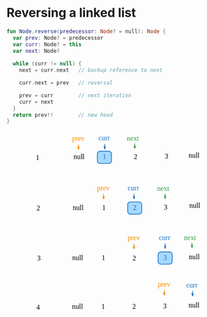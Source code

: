 # Reversing a linked list

```kotlin
fun Node.reverse(predecessor: Node? = null): Node {
  var prev: Node? = predecessor
  var curr: Node? = this
  var next: Node?
  
  while (curr != null) {
    next = curr.next   // backup reference to next

    curr.next = prev   // reversal

    prev = curr        // next iteration
    curr = next
  }
  return prev!!        // new head
}
```

<p style="text-align: center;">
<svg version="1.1" xmlns="http://www.w3.org/2000/svg" viewBox="0 0 497.1932770365999 531.1785575903964" width="400px">
  <g stroke-linecap="round" transform="translate(194.2315991210698 58.620619610499546) rotate(0 20.150390625 17.5)"><path d="M8.75 0 C14.07 0, 19.4 0, 31.55 0 C37.38 0, 40.3 2.92, 40.3 8.75 C40.3 14.53, 40.3 20.31, 40.3 26.25 C40.3 32.08, 37.38 35, 31.55 35 C25.61 35, 19.67 35, 8.75 35 C2.92 35, 0 32.08, 0 26.25 C0 22.47, 0 18.7, 0 8.75 C0 2.92, 2.92 0, 8.75 0" stroke="none" stroke-width="0" fill="#a5d8ff"></path><path d="M8.75 0 C17.13 0, 25.52 0, 31.55 0 M8.75 0 C14.88 0, 21.01 0, 31.55 0 M31.55 0 C37.38 0, 40.3 2.92, 40.3 8.75 M31.55 0 C37.38 0, 40.3 2.92, 40.3 8.75 M40.3 8.75 C40.3 15.63, 40.3 22.51, 40.3 26.25 M40.3 8.75 C40.3 13.47, 40.3 18.2, 40.3 26.25 M40.3 26.25 C40.3 32.08, 37.38 35, 31.55 35 M40.3 26.25 C40.3 32.08, 37.38 35, 31.55 35 M31.55 35 C24.49 35, 17.42 35, 8.75 35 M31.55 35 C25.52 35, 19.5 35, 8.75 35 M8.75 35 C2.92 35, 0 32.08, 0 26.25 M8.75 35 C2.92 35, 0 32.08, 0 26.25 M0 26.25 C0 21.36, 0 16.47, 0 8.75 M0 26.25 C0 20.59, 0 14.92, 0 8.75 M0 8.75 C0 2.92, 2.92 0, 8.75 0 M0 8.75 C0 2.92, 2.92 0, 8.75 0" stroke="#1971c2" stroke-width="2" fill="none"></path></g><g transform="translate(210.11199310300339 63.620619610499546) rotate(0 4.269996643066406 12.5)"><text x="4.269996643066406" y="17.619999999999997" font-family="Virgil, Segoe UI Emoji" font-size="20px" fill="#1971c2" text-anchor="middle" style="white-space: pre;" direction="ltr" dominant-baseline="alphabetic">1</text></g><g stroke-linecap="round" transform="translate(283.2999584960698 58.526869610499546) rotate(0 20.150390625 17.5)"><path d="M8.75 0 C16.34 0, 23.93 0, 31.55 0 M8.75 0 C13.34 0, 17.92 0, 31.55 0 M31.55 0 C37.38 0, 40.3 2.92, 40.3 8.75 M31.55 0 C37.38 0, 40.3 2.92, 40.3 8.75 M40.3 8.75 C40.3 15.21, 40.3 21.68, 40.3 26.25 M40.3 8.75 C40.3 12.26, 40.3 15.76, 40.3 26.25 M40.3 26.25 C40.3 32.08, 37.38 35, 31.55 35 M40.3 26.25 C40.3 32.08, 37.38 35, 31.55 35 M31.55 35 C26.58 35, 21.61 35, 8.75 35 M31.55 35 C26.44 35, 21.32 35, 8.75 35 M8.75 35 C2.92 35, 0 32.08, 0 26.25 M8.75 35 C2.92 35, 0 32.08, 0 26.25 M0 26.25 C0 20.7, 0 15.15, 0 8.75 M0 26.25 C0 22, 0 17.75, 0 8.75 M0 8.75 C0 2.92, 2.92 0, 8.75 0 M0 8.75 C0 2.92, 2.92 0, 8.75 0" stroke="var(--md-code-fg-color)" stroke-width="2" fill="none"></path></g><g transform="translate(296.4503491210698 63.526869610499546) rotate(0 7 12.5)"><text x="7" y="17.619999999999997" font-family="Virgil, Segoe UI Emoji" font-size="20px" fill="var(--md-code-fg-color)" text-anchor="middle" style="white-space: pre;" direction="ltr" dominant-baseline="alphabetic">2</text></g><g stroke-linecap="round" transform="translate(371.47476451418885 57.08723566837966) rotate(0 20.150390625 17.5)"><path d="M8.75 0 C17.33 0, 25.91 0, 31.55 0 M8.75 0 C13.39 0, 18.03 0, 31.55 0 M31.55 0 C37.38 0, 40.3 2.92, 40.3 8.75 M31.55 0 C37.38 0, 40.3 2.92, 40.3 8.75 M40.3 8.75 C40.3 15.73, 40.3 22.71, 40.3 26.25 M40.3 8.75 C40.3 12.41, 40.3 16.06, 40.3 26.25 M40.3 26.25 C40.3 32.08, 37.38 35, 31.55 35 M40.3 26.25 C40.3 32.08, 37.38 35, 31.55 35 M31.55 35 C24.7 35, 17.85 35, 8.75 35 M31.55 35 C23.71 35, 15.88 35, 8.75 35 M8.75 35 C2.92 35, 0 32.08, 0 26.25 M8.75 35 C2.92 35, 0 32.08, 0 26.25 M0 26.25 C0 22.1, 0 17.95, 0 8.75 M0 26.25 C0 21.16, 0 16.08, 0 8.75 M0 8.75 C0 2.92, 2.92 0, 8.75 0 M0 8.75 C0 2.92, 2.92 0, 8.75 0" stroke="var(--md-code-fg-color)" stroke-width="2" fill="none"></path></g><g transform="translate(385.5451609375287 62.08723566837966) rotate(0 6.079994201660156 12.5)"><text x="6.079994201660156" y="17.619999999999997" font-family="Virgil, Segoe UI Emoji" font-size="20px" fill="var(--md-code-fg-color)" text-anchor="middle" style="white-space: pre;" direction="ltr" dominant-baseline="alphabetic">3</text></g><g transform="translate(197.44672387504073 10) rotate(0 18.979984611272812 12.5)"><text x="0" y="17.619999999999997" font-family="Virgil, Segoe UI Emoji" font-size="20px" fill="#1971c2" text-anchor="start" style="white-space: pre;" direction="ltr" dominant-baseline="alphabetic">curr</text></g><g stroke-linecap="round"><g transform="translate(215.16240148887317 38.90350014605582) rotate(0 0.14091229714085785 6.458984375)"><path d="M0 0 C0.05 2.15, 0.23 10.76, 0.28 12.92 M0 0 C0.05 2.15, 0.23 10.76, 0.28 12.92" stroke="#1971c2" stroke-width="2" fill="none"></path></g><g transform="translate(215.16240148887317 38.90350014605582) rotate(0 0.14091229714085785 6.458984375)"><path d="M-2.06 6.9 C-1.2 9.1, -0.34 11.31, 0.28 12.92 M-2.06 6.9 C-1.19 9.13, -0.32 11.37, 0.28 12.92" stroke="#1971c2" stroke-width="2" fill="none"></path></g><g transform="translate(215.16240148887317 38.90350014605582) rotate(0 0.14091229714085785 6.458984375)"><path d="M2.36 6.8 C1.6 9.04, 0.84 11.29, 0.28 12.92 M2.36 6.8 C1.59 9.07, 0.82 11.35, 0.28 12.92" stroke="#1971c2" stroke-width="2" fill="none"></path></g></g><mask></mask><g transform="translate(122.01692413053166 11.330907010188895) rotate(0 20.43998795747757 12.5)"><text x="0" y="17.619999999999997" font-family="Virgil, Segoe UI Emoji" font-size="20px" fill="#f08c00" text-anchor="start" style="white-space: pre;" direction="ltr" dominant-baseline="alphabetic">prev</text></g><g stroke-linecap="round"><g transform="translate(140.34220763808452 40.111120891006465) rotate(0 0.14091229714085785 6.458984375)"><path d="M0 0 C0.05 2.15, 0.23 10.76, 0.28 12.92 M0 0 C0.05 2.15, 0.23 10.76, 0.28 12.92" stroke="#f08c00" stroke-width="2" fill="none"></path></g><g transform="translate(140.34220763808452 40.111120891006465) rotate(0 0.14091229714085785 6.458984375)"><path d="M-2.06 6.9 C-1.14 9.25, -0.23 11.6, 0.28 12.92 M-2.06 6.9 C-1.26 8.96, -0.46 11.02, 0.28 12.92" stroke="#f08c00" stroke-width="2" fill="none"></path></g><g transform="translate(140.34220763808452 40.111120891006465) rotate(0 0.14091229714085785 6.458984375)"><path d="M2.36 6.8 C1.55 9.19, 0.74 11.58, 0.28 12.92 M2.36 6.8 C1.65 8.9, 0.94 10.99, 0.28 12.92" stroke="#f08c00" stroke-width="2" fill="none"></path></g></g><mask></mask><g transform="translate(278.1214902001265 11.035091077398704) rotate(0 22.129986107349396 12.5)"><text x="0" y="17.619999999999997" font-family="Virgil, Segoe UI Emoji" font-size="20px" fill="#2f9e44" text-anchor="start" style="white-space: pre;" direction="ltr" dominant-baseline="alphabetic">next</text></g><g stroke-linecap="round"><g transform="translate(300.82962834446124 37.26694038643299) rotate(0 0.14091229714085785 6.458984374999986)"><path d="M0 0 C0.05 2.15, 0.23 10.76, 0.28 12.92 M0 0 C0.05 2.15, 0.23 10.76, 0.28 12.92" stroke="#2f9e44" stroke-width="2" fill="none"></path></g><g transform="translate(300.82962834446124 37.26694038643299) rotate(0 0.14091229714085785 6.458984374999986)"><path d="M-2.06 6.9 C-1.21 9.08, -0.37 11.25, 0.28 12.92 M-2.06 6.9 C-1.42 8.53, -0.79 10.17, 0.28 12.92" stroke="#2f9e44" stroke-width="2" fill="none"></path></g><g transform="translate(300.82962834446124 37.26694038643299) rotate(0 0.14091229714085785 6.458984374999986)"><path d="M2.36 6.8 C1.61 9.01, 0.86 11.23, 0.28 12.92 M2.36 6.8 C1.79 8.46, 1.23 10.12, 0.28 12.92" stroke="#2f9e44" stroke-width="2" fill="none"></path></g></g><mask></mask><g stroke-linecap="round"><g transform="translate(333.03320282268515 74.29873987902033) rotate(0 15.86961655772052 -0.13548912460819906)"><path d="M0 0 C9.23 -0.08, 18.47 -0.16, 31.74 -0.27 M0 0 C10.99 -0.09, 21.98 -0.19, 31.74 -0.27" stroke="var(--md-code-fg-color)" stroke-width="2" fill="none"></path></g><g transform="translate(333.03320282268515 74.29873987902033) rotate(0 15.86961655772052 -0.13548912460819906)"><path d="M16.87 5.28 C21.2 3.67, 25.52 2.05, 31.74 -0.27 M16.87 5.28 C22.02 3.36, 27.17 1.44, 31.74 -0.27" stroke="var(--md-code-fg-color)" stroke-width="2" fill="none"></path></g><g transform="translate(333.03320282268515 74.29873987902033) rotate(0 15.86961655772052 -0.13548912460819906)"><path d="M16.78 -5.57 C21.13 -4.03, 25.48 -2.49, 31.74 -0.27 M16.78 -5.57 C21.96 -3.74, 27.14 -1.9, 31.74 -0.27" stroke="var(--md-code-fg-color)" stroke-width="2" fill="none"></path></g></g><mask></mask><g stroke-linecap="round"><g transform="translate(242.385182133603 75.21673303879919) rotate(0 15.86961655772052 -0.13548912460819906)"><path d="M0 0 C6.5 -0.06, 13 -0.11, 31.74 -0.27 M0 0 C7.55 -0.06, 15.1 -0.13, 31.74 -0.27" stroke="var(--md-code-fg-color)" stroke-width="2" fill="none"></path></g><g transform="translate(242.385182133603 75.21673303879919) rotate(0 15.86961655772052 -0.13548912460819906)"><path d="M16.87 5.28 C19.92 4.15, 22.96 3.01, 31.74 -0.27 M16.87 5.28 C20.41 3.96, 23.94 2.64, 31.74 -0.27" stroke="var(--md-code-fg-color)" stroke-width="2" fill="none"></path></g><g transform="translate(242.385182133603 75.21673303879919) rotate(0 15.86961655772052 -0.13548912460819906)"><path d="M16.78 -5.57 C19.84 -4.49, 22.91 -3.4, 31.74 -0.27 M16.78 -5.57 C20.34 -4.31, 23.89 -3.05, 31.74 -0.27" stroke="var(--md-code-fg-color)" stroke-width="2" fill="none"></path></g></g><mask></mask><g transform="translate(126.54802151287407 63.34903916923497) rotate(0 15.269991219043732 12.5)"><text x="0" y="17.619999999999997" font-family="Virgil, Segoe UI Emoji" font-size="20px" fill="var(--md-code-fg-color)" text-anchor="start" style="white-space: pre;" direction="ltr" dominant-baseline="alphabetic">null</text></g><g stroke-linecap="round" transform="translate(192.8778482386245 202.99283675658148) rotate(0 20.150390625 17.5)"><path d="M8.75 0 C13.63 0, 18.52 0, 31.55 0 M8.75 0 C16.05 0, 23.35 0, 31.55 0 M31.55 0 C37.38 0, 40.3 2.92, 40.3 8.75 M31.55 0 C37.38 0, 40.3 2.92, 40.3 8.75 M40.3 8.75 C40.3 12.83, 40.3 16.91, 40.3 26.25 M40.3 8.75 C40.3 13.59, 40.3 18.43, 40.3 26.25 M40.3 26.25 C40.3 32.08, 37.38 35, 31.55 35 M40.3 26.25 C40.3 32.08, 37.38 35, 31.55 35 M31.55 35 C23.92 35, 16.28 35, 8.75 35 M31.55 35 C26.48 35, 21.42 35, 8.75 35 M8.75 35 C2.92 35, 0 32.08, 0 26.25 M8.75 35 C2.92 35, 0 32.08, 0 26.25 M0 26.25 C0 22.14, 0 18.03, 0 8.75 M0 26.25 C0 20.45, 0 14.66, 0 8.75 M0 8.75 C0 2.92, 2.92 0, 8.75 0 M0 8.75 C0 2.92, 2.92 0, 8.75 0" stroke="var(--md-code-fg-color)" stroke-width="2" fill="none"></path></g><g transform="translate(208.7582422205581 207.99283675658148) rotate(0 4.269996643066406 12.5)"><text x="4.269996643066406" y="17.619999999999997" font-family="Virgil, Segoe UI Emoji" font-size="20px" fill="var(--md-code-fg-color)" text-anchor="middle" style="white-space: pre;" direction="ltr" dominant-baseline="alphabetic">1</text></g><g stroke-linecap="round" transform="translate(280.7785102508878 203.21100591512072) rotate(0 20.150390625 17.5)"><path d="M8.75 0 C17.18 0, 25.61 0, 31.55 0 C37.38 0, 40.3 2.92, 40.3 8.75 C40.3 12.86, 40.3 16.96, 40.3 26.25 C40.3 32.08, 37.38 35, 31.55 35 C24.12 35, 16.69 35, 8.75 35 C2.92 35, 0 32.08, 0 26.25 C0 22.27, 0 18.3, 0 8.75 C0 2.92, 2.92 0, 8.75 0" stroke="none" stroke-width="0" fill="#a5d8ff"></path><path d="M8.75 0 C13.76 0, 18.78 0, 31.55 0 M8.75 0 C14.74 0, 20.74 0, 31.55 0 M31.55 0 C37.38 0, 40.3 2.92, 40.3 8.75 M31.55 0 C37.38 0, 40.3 2.92, 40.3 8.75 M40.3 8.75 C40.3 15.71, 40.3 22.68, 40.3 26.25 M40.3 8.75 C40.3 13.06, 40.3 17.38, 40.3 26.25 M40.3 26.25 C40.3 32.08, 37.38 35, 31.55 35 M40.3 26.25 C40.3 32.08, 37.38 35, 31.55 35 M31.55 35 C23.86 35, 16.17 35, 8.75 35 M31.55 35 C22.59 35, 13.62 35, 8.75 35 M8.75 35 C2.92 35, 0 32.08, 0 26.25 M8.75 35 C2.92 35, 0 32.08, 0 26.25 M0 26.25 C0 22.16, 0 18.07, 0 8.75 M0 26.25 C0 20.85, 0 15.45, 0 8.75 M0 8.75 C0 2.92, 2.92 0, 8.75 0 M0 8.75 C0 2.92, 2.92 0, 8.75 0" stroke="#1971c2" stroke-width="2" fill="none"></path></g><g transform="translate(293.9289008758878 208.21100591512072) rotate(0 7 12.5)"><text x="7" y="17.619999999999997" font-family="Virgil, Segoe UI Emoji" font-size="20px" fill="#1971c2" text-anchor="middle" style="white-space: pre;" direction="ltr" dominant-baseline="alphabetic">2</text></g><g stroke-linecap="round" transform="translate(368.95331626900673 201.7713719730009) rotate(0 20.150390625 17.5)"><path d="M8.75 0 C15.84 0, 22.92 0, 31.55 0 M8.75 0 C14.83 0, 20.9 0, 31.55 0 M31.55 0 C37.38 0, 40.3 2.92, 40.3 8.75 M31.55 0 C37.38 0, 40.3 2.92, 40.3 8.75 M40.3 8.75 C40.3 13.1, 40.3 17.46, 40.3 26.25 M40.3 8.75 C40.3 14.01, 40.3 19.28, 40.3 26.25 M40.3 26.25 C40.3 32.08, 37.38 35, 31.55 35 M40.3 26.25 C40.3 32.08, 37.38 35, 31.55 35 M31.55 35 C22.79 35, 14.02 35, 8.75 35 M31.55 35 C22.68 35, 13.81 35, 8.75 35 M8.75 35 C2.92 35, 0 32.08, 0 26.25 M8.75 35 C2.92 35, 0 32.08, 0 26.25 M0 26.25 C0 21.98, 0 17.71, 0 8.75 M0 26.25 C0 20.67, 0 15.1, 0 8.75 M0 8.75 C0 2.92, 2.92 0, 8.75 0 M0 8.75 C0 2.92, 2.92 0, 8.75 0" stroke="var(--md-code-fg-color)" stroke-width="2" fill="none"></path></g><g transform="translate(383.0237126923466 206.7713719730009) rotate(0 6.079994201660156 12.5)"><text x="6.079994201660156" y="17.619999999999997" font-family="Virgil, Segoe UI Emoji" font-size="20px" fill="var(--md-code-fg-color)" text-anchor="middle" style="white-space: pre;" direction="ltr" dominant-baseline="alphabetic">3</text></g><g transform="translate(281.0517538515416 152.31692018325384) rotate(0 18.979984611272812 12.5)"><text x="0" y="17.619999999999997" font-family="Virgil, Segoe UI Emoji" font-size="20px" fill="#1971c2" text-anchor="start" style="white-space: pre;" direction="ltr" dominant-baseline="alphabetic">curr</text></g><g stroke-linecap="round"><g transform="translate(298.76743146537405 181.22042032930972) rotate(0 0.14091229714085785 6.458984375)"><path d="M0 0 C0.05 2.15, 0.23 10.76, 0.28 12.92 M0 0 C0.05 2.15, 0.23 10.76, 0.28 12.92" stroke="#1971c2" stroke-width="2" fill="none"></path></g><g transform="translate(298.76743146537405 181.22042032930972) rotate(0 0.14091229714085785 6.458984375)"><path d="M-2.06 6.9 C-1.29 8.88, -0.52 10.86, 0.28 12.92 M-2.06 6.9 C-1.5 8.35, -0.93 9.8, 0.28 12.92" stroke="#1971c2" stroke-width="2" fill="none"></path></g><g transform="translate(298.76743146537405 181.22042032930972) rotate(0 0.14091229714085785 6.458984375)"><path d="M2.36 6.8 C1.68 8.81, 0.99 10.82, 0.28 12.92 M2.36 6.8 C1.86 8.27, 1.36 9.75, 0.28 12.92" stroke="#1971c2" stroke-width="2" fill="none"></path></g></g><mask></mask><g transform="translate(193.60884561139068 152.72629567400668) rotate(0 20.43998795747757 12.5)"><text x="0" y="17.619999999999997" font-family="Virgil, Segoe UI Emoji" font-size="20px" fill="#f08c00" text-anchor="start" style="white-space: pre;" direction="ltr" dominant-baseline="alphabetic">prev</text></g><g stroke-linecap="round"><g transform="translate(211.93412911894364 181.50650955482422) rotate(0 0.14091229714085785 6.458984375)"><path d="M0 0 C0.05 2.15, 0.23 10.76, 0.28 12.92 M0 0 C0.05 2.15, 0.23 10.76, 0.28 12.92" stroke="#f08c00" stroke-width="2" fill="none"></path></g><g transform="translate(211.93412911894364 181.50650955482422) rotate(0 0.14091229714085785 6.458984375)"><path d="M-2.06 6.9 C-1.18 9.16, -0.3 11.42, 0.28 12.92 M-2.06 6.9 C-1.13 9.3, -0.19 11.7, 0.28 12.92" stroke="#f08c00" stroke-width="2" fill="none"></path></g><g transform="translate(211.93412911894364 181.50650955482422) rotate(0 0.14091229714085785 6.458984375)"><path d="M2.36 6.8 C1.58 9.1, 0.8 11.4, 0.28 12.92 M2.36 6.8 C1.53 9.24, 0.7 11.68, 0.28 12.92" stroke="#f08c00" stroke-width="2" fill="none"></path></g></g><mask></mask><g transform="translate(364.8841018123015 154.23161293360198) rotate(0 22.129986107349396 12.5)"><text x="0" y="17.619999999999997" font-family="Virgil, Segoe UI Emoji" font-size="20px" fill="#2f9e44" text-anchor="start" style="white-space: pre;" direction="ltr" dominant-baseline="alphabetic">next</text></g><g stroke-linecap="round"><g transform="translate(387.5922399566362 180.46346224263624) rotate(0 0.14091229714085785 6.458984375)"><path d="M0 0 C0.05 2.15, 0.23 10.76, 0.28 12.92 M0 0 C0.05 2.15, 0.23 10.76, 0.28 12.92" stroke="#2f9e44" stroke-width="2" fill="none"></path></g><g transform="translate(387.5922399566362 180.46346224263624) rotate(0 0.14091229714085785 6.458984375)"><path d="M-2.06 6.9 C-1.51 8.3, -0.97 9.7, 0.28 12.92 M-2.06 6.9 C-1.41 8.56, -0.77 10.23, 0.28 12.92" stroke="#2f9e44" stroke-width="2" fill="none"></path></g><g transform="translate(387.5922399566362 180.46346224263624) rotate(0 0.14091229714085785 6.458984375)"><path d="M2.36 6.8 C1.87 8.23, 1.39 9.65, 0.28 12.92 M2.36 6.8 C1.78 8.49, 1.21 10.18, 0.28 12.92" stroke="#2f9e44" stroke-width="2" fill="none"></path></g></g><mask></mask><g stroke-linecap="round"><g transform="translate(330.51175457750327 218.98287618364157) rotate(0 15.86961655772052 -0.13548912460819906)"><path d="M0 0 C6.37 -0.05, 12.73 -0.11, 31.74 -0.27 M0 0 C10.24 -0.09, 20.48 -0.17, 31.74 -0.27" stroke="var(--md-code-fg-color)" stroke-width="2" fill="none"></path></g><g transform="translate(330.51175457750327 218.98287618364157) rotate(0 15.86961655772052 -0.13548912460819906)"><path d="M16.87 5.28 C19.85 4.17, 22.84 3.06, 31.74 -0.27 M16.87 5.28 C21.67 3.49, 26.47 1.7, 31.74 -0.27" stroke="var(--md-code-fg-color)" stroke-width="2" fill="none"></path></g><g transform="translate(330.51175457750327 218.98287618364157) rotate(0 15.86961655772052 -0.13548912460819906)"><path d="M16.78 -5.57 C19.78 -4.51, 22.78 -3.45, 31.74 -0.27 M16.78 -5.57 C21.61 -3.86, 26.43 -2.15, 31.74 -0.27" stroke="var(--md-code-fg-color)" stroke-width="2" fill="none"></path></g></g><mask></mask><g stroke-linecap="round"><g transform="translate(156.8948373024122 219.76650416743422) rotate(0 15.86961655772052 -0.13548912460819906)"><path d="M0 0 C12.63 -0.11, 25.26 -0.22, 31.74 -0.27 M0 0 C7.82 -0.07, 15.64 -0.13, 31.74 -0.27" stroke="var(--md-code-fg-color)" stroke-width="2" fill="none"></path></g><g transform="translate(156.8948373024122 219.76650416743422) rotate(0 15.86961655772052 -0.13548912460819906)"><path d="M14.87 -5.56 C8.95 -3.34, 3.04 -1.13, 0 0 M14.87 -5.56 C11.2 -4.19, 7.54 -2.82, 0 0" stroke="var(--md-code-fg-color)" stroke-width="2" fill="none"></path></g><g transform="translate(156.8948373024122 219.76650416743422) rotate(0 15.86961655772052 -0.13548912460819906)"><path d="M14.96 5.3 C9.01 3.19, 3.05 1.08, 0 0 M14.96 5.3 C11.27 3.99, 7.59 2.69, 0 0" stroke="var(--md-code-fg-color)" stroke-width="2" fill="none"></path></g></g><mask></mask><g transform="translate(124.02657326769207 208.0331754738561) rotate(0 15.269991219043732 12.5)"><text x="0" y="17.619999999999997" font-family="Virgil, Segoe UI Emoji" font-size="20px" fill="var(--md-code-fg-color)" text-anchor="start" style="white-space: pre;" direction="ltr" dominant-baseline="alphabetic">null</text></g><g stroke-linecap="round" transform="translate(191.52942424154827 347.0167476701634) rotate(0 20.150390625 17.5)"><path d="M8.75 0 C15.96 0, 23.18 0, 31.55 0 M8.75 0 C15.7 0, 22.65 0, 31.55 0 M31.55 0 C37.38 0, 40.3 2.92, 40.3 8.75 M31.55 0 C37.38 0, 40.3 2.92, 40.3 8.75 M40.3 8.75 C40.3 12.35, 40.3 15.94, 40.3 26.25 M40.3 8.75 C40.3 13.54, 40.3 18.32, 40.3 26.25 M40.3 26.25 C40.3 32.08, 37.38 35, 31.55 35 M40.3 26.25 C40.3 32.08, 37.38 35, 31.55 35 M31.55 35 C23.79 35, 16.03 35, 8.75 35 M31.55 35 C25.89 35, 20.22 35, 8.75 35 M8.75 35 C2.92 35, 0 32.08, 0 26.25 M8.75 35 C2.92 35, 0 32.08, 0 26.25 M0 26.25 C0 20.27, 0 14.3, 0 8.75 M0 26.25 C0 20.7, 0 15.16, 0 8.75 M0 8.75 C0 2.92, 2.92 0, 8.75 0 M0 8.75 C0 2.92, 2.92 0, 8.75 0" stroke="var(--md-code-fg-color)" stroke-width="2" fill="none"></path></g><g transform="translate(207.40981822348186 352.0167476701634) rotate(0 4.269996643066406 12.5)"><text x="4.269996643066406" y="17.619999999999997" font-family="Virgil, Segoe UI Emoji" font-size="20px" fill="var(--md-code-fg-color)" text-anchor="middle" style="white-space: pre;" direction="ltr" dominant-baseline="alphabetic">1</text></g><g stroke-linecap="round" transform="translate(279.43008625381145 347.23491682870264) rotate(0 20.150390625 17.5)"><path d="M8.75 0 C17.08 0, 25.41 0, 31.55 0 M8.75 0 C16.57 0, 24.39 0, 31.55 0 M31.55 0 C37.38 0, 40.3 2.92, 40.3 8.75 M31.55 0 C37.38 0, 40.3 2.92, 40.3 8.75 M40.3 8.75 C40.3 13.49, 40.3 18.22, 40.3 26.25 M40.3 8.75 C40.3 15.36, 40.3 21.97, 40.3 26.25 M40.3 26.25 C40.3 32.08, 37.38 35, 31.55 35 M40.3 26.25 C40.3 32.08, 37.38 35, 31.55 35 M31.55 35 C23.73 35, 15.91 35, 8.75 35 M31.55 35 C25.58 35, 19.61 35, 8.75 35 M8.75 35 C2.92 35, 0 32.08, 0 26.25 M8.75 35 C2.92 35, 0 32.08, 0 26.25 M0 26.25 C0 19.98, 0 13.71, 0 8.75 M0 26.25 C0 22.06, 0 17.86, 0 8.75 M0 8.75 C0 2.92, 2.92 0, 8.75 0 M0 8.75 C0 2.92, 2.92 0, 8.75 0" stroke="var(--md-code-fg-color)" stroke-width="2" fill="none"></path></g><g transform="translate(292.58047687881145 352.23491682870264) rotate(0 7 12.5)"><text x="7" y="17.619999999999997" font-family="Virgil, Segoe UI Emoji" font-size="20px" fill="var(--md-code-fg-color)" text-anchor="middle" style="white-space: pre;" direction="ltr" dominant-baseline="alphabetic">2</text></g><g stroke-linecap="round" transform="translate(367.6048922719304 345.99521764885316) rotate(0 20.150390625 17.5)"><path d="M8.75 0 C14.02 0, 19.28 0, 31.55 0 C37.38 0, 40.3 2.92, 40.3 8.75 C40.3 14.23, 40.3 19.7, 40.3 26.25 C40.3 32.08, 37.38 35, 31.55 35 C25.46 35, 19.37 35, 8.75 35 C2.92 35, 0 32.08, 0 26.25 C0 19.33, 0 12.42, 0 8.75 C0 2.92, 2.92 0, 8.75 0" stroke="none" stroke-width="0" fill="#a5d8ff"></path><path d="M8.75 0 C16.36 0, 23.98 0, 31.55 0 M8.75 0 C15.46 0, 22.17 0, 31.55 0 M31.55 0 C37.38 0, 40.3 2.92, 40.3 8.75 M31.55 0 C37.38 0, 40.3 2.92, 40.3 8.75 M40.3 8.75 C40.3 15.56, 40.3 22.36, 40.3 26.25 M40.3 8.75 C40.3 15.06, 40.3 21.38, 40.3 26.25 M40.3 26.25 C40.3 32.08, 37.38 35, 31.55 35 M40.3 26.25 C40.3 32.08, 37.38 35, 31.55 35 M31.55 35 C23.79 35, 16.04 35, 8.75 35 M31.55 35 C22.73 35, 13.9 35, 8.75 35 M8.75 35 C2.92 35, 0 32.08, 0 26.25 M8.75 35 C2.92 35, 0 32.08, 0 26.25 M0 26.25 C0 19.79, 0 13.33, 0 8.75 M0 26.25 C0 20.58, 0 14.91, 0 8.75 M0 8.75 C0 2.92, 2.92 0, 8.75 0 M0 8.75 C0 2.92, 2.92 0, 8.75 0" stroke="#1971c2" stroke-width="2" fill="none"></path></g><g transform="translate(381.67528869527024 350.99521764885316) rotate(0 6.079994201660156 12.5)"><text x="6.079994201660156" y="17.619999999999997" font-family="Virgil, Segoe UI Emoji" font-size="20px" fill="#1971c2" text-anchor="middle" style="white-space: pre;" direction="ltr" dominant-baseline="alphabetic">3</text></g><g transform="translate(369.9247467728682 293.8662724390912) rotate(0 18.979984611272812 12.499999999999972)"><text x="0" y="17.619999999999997" font-family="Virgil, Segoe UI Emoji" font-size="20px" fill="#1971c2" text-anchor="start" style="white-space: pre;" direction="ltr" dominant-baseline="alphabetic">curr</text></g><g stroke-linecap="round"><g transform="translate(387.64042438670066 322.769772585147) rotate(0 0.14091229714085785 6.458984375)"><path d="M0 0 C0.05 2.15, 0.23 10.76, 0.28 12.92 M0 0 C0.05 2.15, 0.23 10.76, 0.28 12.92" stroke="#1971c2" stroke-width="2" fill="none"></path></g><g transform="translate(387.64042438670066 322.769772585147) rotate(0 0.14091229714085785 6.458984375)"><path d="M-2.06 6.9 C-1.56 8.19, -1.05 9.49, 0.28 12.92 M-2.06 6.9 C-1.26 8.95, -0.47 10.99, 0.28 12.92" stroke="#1971c2" stroke-width="2" fill="none"></path></g><g transform="translate(387.64042438670066 322.769772585147) rotate(0 0.14091229714085785 6.458984375)"><path d="M2.36 6.8 C1.91 8.12, 1.46 9.43, 0.28 12.92 M2.36 6.8 C1.65 8.88, 0.95 10.96, 0.28 12.92" stroke="#1971c2" stroke-width="2" fill="none"></path></g></g><mask></mask><g transform="translate(280.464983235807 294.66434718894686) rotate(0 20.43998795747757 12.499999999999972)"><text x="0" y="17.619999999999997" font-family="Virgil, Segoe UI Emoji" font-size="20px" fill="#f08c00" text-anchor="start" style="white-space: pre;" direction="ltr" dominant-baseline="alphabetic">prev</text></g><g stroke-linecap="round"><g transform="translate(298.79026674335995 323.44456106976446) rotate(0 0.14091229714085785 6.458984375)"><path d="M0 0 C0.05 2.15, 0.23 10.76, 0.28 12.92 M0 0 C0.05 2.15, 0.23 10.76, 0.28 12.92" stroke="#f08c00" stroke-width="2" fill="none"></path></g><g transform="translate(298.79026674335995 323.44456106976446) rotate(0 0.14091229714085785 6.458984375)"><path d="M-2.06 6.9 C-1.43 8.51, -0.8 10.13, 0.28 12.92 M-2.06 6.9 C-1.23 9.02, -0.41 11.15, 0.28 12.92" stroke="#f08c00" stroke-width="2" fill="none"></path></g><g transform="translate(298.79026674335995 323.44456106976446) rotate(0 0.14091229714085785 6.458984375)"><path d="M2.36 6.8 C1.8 8.44, 1.24 10.08, 0.28 12.92 M2.36 6.8 C1.63 8.96, 0.89 11.12, 0.28 12.92" stroke="#f08c00" stroke-width="2" fill="none"></path></g></g><mask></mask><g transform="translate(441.3587080780506 293.92704567791645) rotate(0 22.129986107349396 12.499999999999972)"><text x="0" y="17.619999999999997" font-family="Virgil, Segoe UI Emoji" font-size="20px" fill="#2f9e44" text-anchor="start" style="white-space: pre;" direction="ltr" dominant-baseline="alphabetic">next</text></g><g stroke-linecap="round"><g transform="translate(464.0668462223851 320.15889498695066) rotate(0 0.14091229714085785 6.458984375)"><path d="M0 0 C0.05 2.15, 0.23 10.76, 0.28 12.92 M0 0 C0.05 2.15, 0.23 10.76, 0.28 12.92" stroke="#2f9e44" stroke-width="2" fill="none"></path></g><g transform="translate(464.0668462223851 320.15889498695066) rotate(0 0.14091229714085785 6.458984375)"><path d="M-2.06 6.9 C-1.58 8.13, -1.1 9.37, 0.28 12.92 M-2.06 6.9 C-1.42 8.54, -0.78 10.19, 0.28 12.92" stroke="#2f9e44" stroke-width="2" fill="none"></path></g><g transform="translate(464.0668462223851 320.15889498695066) rotate(0 0.14091229714085785 6.458984375)"><path d="M2.36 6.8 C1.93 8.06, 1.5 9.32, 0.28 12.92 M2.36 6.8 C1.79 8.47, 1.22 10.15, 0.28 12.92" stroke="#2f9e44" stroke-width="2" fill="none"></path></g></g><mask></mask><g stroke-linecap="round"><g transform="translate(155.54641330533588 363.7904150810162) rotate(0 15.86961655772052 -0.13548912460817064)"><path d="M0 0 C8.59 -0.07, 17.18 -0.15, 31.74 -0.27 M0 0 C11.99 -0.1, 23.98 -0.2, 31.74 -0.27" stroke="var(--md-code-fg-color)" stroke-width="2" fill="none"></path></g><g transform="translate(155.54641330533588 363.7904150810162) rotate(0 15.86961655772052 -0.13548912460817064)"><path d="M14.87 -5.56 C10.84 -4.05, 6.82 -2.55, 0 0 M14.87 -5.56 C9.25 -3.46, 3.64 -1.36, 0 0" stroke="var(--md-code-fg-color)" stroke-width="2" fill="none"></path></g><g transform="translate(155.54641330533588 363.7904150810162) rotate(0 15.86961655772052 -0.13548912460817064)"><path d="M14.96 5.3 C10.91 3.87, 6.86 2.43, 0 0 M14.96 5.3 C9.31 3.3, 3.66 1.3, 0 0" stroke="var(--md-code-fg-color)" stroke-width="2" fill="none"></path></g></g><mask></mask><g transform="translate(122.67814927061573 352.057086387438) rotate(0 15.269991219043732 12.5)"><text x="0" y="17.619999999999997" font-family="Virgil, Segoe UI Emoji" font-size="20px" fill="var(--md-code-fg-color)" text-anchor="start" style="white-space: pre;" direction="ltr" dominant-baseline="alphabetic">null</text></g><g stroke-linecap="round"><g transform="translate(241.09325351284082 363.42674202604286) rotate(0 15.86961655772052 -0.13548912460817064)"><path d="M0 0 C9.54 -0.08, 19.07 -0.16, 31.74 -0.27 M0 0 C12.31 -0.11, 24.61 -0.21, 31.74 -0.27" stroke="var(--md-code-fg-color)" stroke-width="2" fill="none"></path></g><g transform="translate(241.09325351284082 363.42674202604286) rotate(0 15.86961655772052 -0.13548912460817064)"><path d="M14.87 -5.56 C10.4 -3.89, 5.93 -2.22, 0 0 M14.87 -5.56 C9.1 -3.4, 3.34 -1.25, 0 0" stroke="var(--md-code-fg-color)" stroke-width="2" fill="none"></path></g><g transform="translate(241.09325351284082 363.42674202604286) rotate(0 15.86961655772052 -0.13548912460817064)"><path d="M14.96 5.3 C10.46 3.71, 5.97 2.12, 0 0 M14.96 5.3 C9.16 3.25, 3.36 1.19, 0 0" stroke="var(--md-code-fg-color)" stroke-width="2" fill="none"></path></g></g><mask></mask><g transform="translate(454.5554615715452 60.041856626285664) rotate(0 15.269991219043732 12.5)"><text x="0" y="17.619999999999997" font-family="Virgil, Segoe UI Emoji" font-size="20px" fill="var(--md-code-fg-color)" text-anchor="start" style="white-space: pre;" direction="ltr" dominant-baseline="alphabetic">null</text></g><g stroke-linecap="round"><g transform="translate(416.7142882887122 73.74107006078401) rotate(0 15.86961655772052 -0.13548912460819906)"><path d="M0 0 C6.75 -0.06, 13.5 -0.12, 31.74 -0.27 M0 0 C11.56 -0.1, 23.11 -0.2, 31.74 -0.27" stroke="var(--md-code-fg-color)" stroke-width="2" fill="none"></path></g><g transform="translate(416.7142882887122 73.74107006078401) rotate(0 15.86961655772052 -0.13548912460819906)"><path d="M16.87 5.28 C20.04 4.1, 23.2 2.92, 31.74 -0.27 M16.87 5.28 C22.29 3.26, 27.7 1.24, 31.74 -0.27" stroke="var(--md-code-fg-color)" stroke-width="2" fill="none"></path></g><g transform="translate(416.7142882887122 73.74107006078401) rotate(0 15.86961655772052 -0.13548912460819906)"><path d="M16.78 -5.57 C19.96 -4.44, 23.14 -3.32, 31.74 -0.27 M16.78 -5.57 C22.23 -3.64, 27.67 -1.71, 31.74 -0.27" stroke="var(--md-code-fg-color)" stroke-width="2" fill="none"></path></g></g><mask></mask><g transform="translate(456.65329459851245 202.70728140041905) rotate(0 15.269991219043732 12.5)"><text x="0" y="17.619999999999997" font-family="Virgil, Segoe UI Emoji" font-size="20px" fill="var(--md-code-fg-color)" text-anchor="start" style="white-space: pre;" direction="ltr" dominant-baseline="alphabetic">null</text></g><g stroke-linecap="round"><g transform="translate(418.8121213156796 216.4064948349174) rotate(0 15.86961655772052 -0.13548912460819906)"><path d="M0 0 C8.51 -0.07, 17.01 -0.15, 31.74 -0.27 M0 0 C9.45 -0.08, 18.89 -0.16, 31.74 -0.27" stroke="var(--md-code-fg-color)" stroke-width="2" fill="none"></path></g><g transform="translate(418.8121213156796 216.4064948349174) rotate(0 15.86961655772052 -0.13548912460819906)"><path d="M16.87 5.28 C20.86 3.8, 24.84 2.31, 31.74 -0.27 M16.87 5.28 C21.3 3.63, 25.72 1.98, 31.74 -0.27" stroke="var(--md-code-fg-color)" stroke-width="2" fill="none"></path></g><g transform="translate(418.8121213156796 216.4064948349174) rotate(0 15.86961655772052 -0.13548912460819906)"><path d="M16.78 -5.57 C20.79 -4.15, 24.8 -2.73, 31.74 -0.27 M16.78 -5.57 C21.23 -3.99, 25.69 -2.42, 31.74 -0.27" stroke="var(--md-code-fg-color)" stroke-width="2" fill="none"></path></g></g><mask></mask><g transform="translate(455.3437963762655 348.4606569322463) rotate(0 15.269991219043732 12.5)"><text x="0" y="17.619999999999997" font-family="Virgil, Segoe UI Emoji" font-size="20px" fill="var(--md-code-fg-color)" text-anchor="start" style="white-space: pre;" direction="ltr" dominant-baseline="alphabetic">null</text></g><g stroke-linecap="round"><g transform="translate(417.50262309343265 362.15987036674466) rotate(0 15.86961655772052 -0.13548912460817064)"><path d="M0 0 C9.23 -0.08, 18.47 -0.16, 31.74 -0.27 M0 0 C6.86 -0.06, 13.71 -0.12, 31.74 -0.27" stroke="var(--md-code-fg-color)" stroke-width="2" fill="none"></path></g><g transform="translate(417.50262309343265 362.15987036674466) rotate(0 15.86961655772052 -0.13548912460817064)"><path d="M16.87 5.28 C21.2 3.67, 25.52 2.05, 31.74 -0.27 M16.87 5.28 C20.08 4.08, 23.3 2.88, 31.74 -0.27" stroke="var(--md-code-fg-color)" stroke-width="2" fill="none"></path></g><g transform="translate(417.50262309343265 362.15987036674466) rotate(0 15.86961655772052 -0.13548912460817064)"><path d="M16.78 -5.57 C21.13 -4.03, 25.48 -2.49, 31.74 -0.27 M16.78 -5.57 C20.01 -4.43, 23.24 -3.28, 31.74 -0.27" stroke="var(--md-code-fg-color)" stroke-width="2" fill="none"></path></g></g><mask></mask><g stroke-linecap="round" transform="translate(190.79516910865863 485.9603884318571) rotate(0 20.150390625 17.5)"><path d="M8.75 0 C14.19 0, 19.63 0, 31.55 0 M8.75 0 C17.66 0, 26.56 0, 31.55 0 M31.55 0 C37.38 0, 40.3 2.92, 40.3 8.75 M31.55 0 C37.38 0, 40.3 2.92, 40.3 8.75 M40.3 8.75 C40.3 15.42, 40.3 22.09, 40.3 26.25 M40.3 8.75 C40.3 15.41, 40.3 22.07, 40.3 26.25 M40.3 26.25 C40.3 32.08, 37.38 35, 31.55 35 M40.3 26.25 C40.3 32.08, 37.38 35, 31.55 35 M31.55 35 C24.96 35, 18.38 35, 8.75 35 M31.55 35 C22.51 35, 13.47 35, 8.75 35 M8.75 35 C2.92 35, 0 32.08, 0 26.25 M8.75 35 C2.92 35, 0 32.08, 0 26.25 M0 26.25 C0 19.96, 0 13.68, 0 8.75 M0 26.25 C0 22.66, 0 19.06, 0 8.75 M0 8.75 C0 2.92, 2.92 0, 8.75 0 M0 8.75 C0 2.92, 2.92 0, 8.75 0" stroke="var(--md-code-fg-color)" stroke-width="2" fill="none"></path></g><g transform="translate(206.67556309059222 490.9603884318571) rotate(0 4.269996643066406 12.5)"><text x="4.269996643066406" y="17.619999999999997" font-family="Virgil, Segoe UI Emoji" font-size="20px" fill="var(--md-code-fg-color)" text-anchor="middle" style="white-space: pre;" direction="ltr" dominant-baseline="alphabetic">1</text></g><g stroke-linecap="round" transform="translate(278.6958311209218 486.17855759039634) rotate(0 20.150390625 17.5)"><path d="M8.75 0 C14.5 0, 20.25 0, 31.55 0 M8.75 0 C17.44 0, 26.13 0, 31.55 0 M31.55 0 C37.38 0, 40.3 2.92, 40.3 8.75 M31.55 0 C37.38 0, 40.3 2.92, 40.3 8.75 M40.3 8.75 C40.3 12.27, 40.3 15.78, 40.3 26.25 M40.3 8.75 C40.3 12.5, 40.3 16.24, 40.3 26.25 M40.3 26.25 C40.3 32.08, 37.38 35, 31.55 35 M40.3 26.25 C40.3 32.08, 37.38 35, 31.55 35 M31.55 35 C22.9 35, 14.25 35, 8.75 35 M31.55 35 C22.99 35, 14.43 35, 8.75 35 M8.75 35 C2.92 35, 0 32.08, 0 26.25 M8.75 35 C2.92 35, 0 32.08, 0 26.25 M0 26.25 C0 20.71, 0 15.18, 0 8.75 M0 26.25 C0 19.46, 0 12.68, 0 8.75 M0 8.75 C0 2.92, 2.92 0, 8.75 0 M0 8.75 C0 2.92, 2.92 0, 8.75 0" stroke="var(--md-code-fg-color)" stroke-width="2" fill="none"></path></g><g transform="translate(291.8462217459218 491.17855759039634) rotate(0 7 12.5)"><text x="7" y="17.619999999999997" font-family="Virgil, Segoe UI Emoji" font-size="20px" fill="var(--md-code-fg-color)" text-anchor="middle" style="white-space: pre;" direction="ltr" dominant-baseline="alphabetic">2</text></g><g stroke-linecap="round" transform="translate(366.87063713904075 484.73892364827674) rotate(0 20.150390625 17.5)"><path d="M8.75 0 C15.39 0, 22.04 0, 31.55 0 M8.75 0 C14.07 0, 19.38 0, 31.55 0 M31.55 0 C37.38 0, 40.3 2.92, 40.3 8.75 M31.55 0 C37.38 0, 40.3 2.92, 40.3 8.75 M40.3 8.75 C40.3 14.24, 40.3 19.73, 40.3 26.25 M40.3 8.75 C40.3 14.53, 40.3 20.3, 40.3 26.25 M40.3 26.25 C40.3 32.08, 37.38 35, 31.55 35 M40.3 26.25 C40.3 32.08, 37.38 35, 31.55 35 M31.55 35 C23.64 35, 15.73 35, 8.75 35 M31.55 35 C25.49 35, 19.43 35, 8.75 35 M8.75 35 C2.92 35, 0 32.08, 0 26.25 M8.75 35 C2.92 35, 0 32.08, 0 26.25 M0 26.25 C0 22.71, 0 19.17, 0 8.75 M0 26.25 C0 19.8, 0 13.35, 0 8.75 M0 8.75 C0 2.92, 2.92 0, 8.75 0 M0 8.75 C0 2.92, 2.92 0, 8.75 0" stroke="var(--md-code-fg-color)" stroke-width="2" fill="none"></path></g><g transform="translate(380.9410335623806 489.73892364827674) rotate(0 6.079994201660156 12.5)"><text x="6.079994201660156" y="17.619999999999997" font-family="Virgil, Segoe UI Emoji" font-size="20px" fill="var(--md-code-fg-color)" text-anchor="middle" style="white-space: pre;" direction="ltr" dominant-baseline="alphabetic">3</text></g><g transform="translate(448.02543189341094 429.5096625570988) rotate(0 18.979984611272812 12.5)"><text x="0" y="17.619999999999997" font-family="Virgil, Segoe UI Emoji" font-size="20px" fill="#1971c2" text-anchor="start" style="white-space: pre;" direction="ltr" dominant-baseline="alphabetic">curr</text></g><g stroke-linecap="round"><g transform="translate(465.74110950724315 458.41316270315446) rotate(0 0.14091229714085785 6.458984375)"><path d="M0 0 C0.05 2.15, 0.23 10.76, 0.28 12.92 M0 0 C0.05 2.15, 0.23 10.76, 0.28 12.92" stroke="#1971c2" stroke-width="2" fill="none"></path></g><g transform="translate(465.74110950724315 458.41316270315446) rotate(0 0.14091229714085785 6.458984375)"><path d="M-2.06 6.9 C-1.54 8.23, -1.03 9.55, 0.28 12.92 M-2.06 6.9 C-1.49 8.35, -0.93 9.8, 0.28 12.92" stroke="#1971c2" stroke-width="2" fill="none"></path></g><g transform="translate(465.74110950724315 458.41316270315446) rotate(0 0.14091229714085785 6.458984375)"><path d="M2.36 6.8 C1.9 8.15, 1.44 9.5, 0.28 12.92 M2.36 6.8 C1.86 8.28, 1.36 9.76, 0.28 12.92" stroke="#1971c2" stroke-width="2" fill="none"></path></g></g><mask></mask><g transform="translate(366.916131878205 427.42399068442177) rotate(0 20.43998795747757 12.5)"><text x="0" y="17.619999999999997" font-family="Virgil, Segoe UI Emoji" font-size="20px" fill="#f08c00" text-anchor="start" style="white-space: pre;" direction="ltr" dominant-baseline="alphabetic">prev</text></g><g stroke-linecap="round"><g transform="translate(385.2414153857582 456.2042045652394) rotate(0 0.14091229714085785 6.458984375)"><path d="M0 0 C0.05 2.15, 0.23 10.76, 0.28 12.92 M0 0 C0.05 2.15, 0.23 10.76, 0.28 12.92" stroke="#f08c00" stroke-width="2" fill="none"></path></g><g transform="translate(385.2414153857582 456.2042045652394) rotate(0 0.14091229714085785 6.458984375)"><path d="M-2.06 6.9 C-1.12 9.3, -0.19 11.71, 0.28 12.92 M-2.06 6.9 C-1.17 9.18, -0.28 11.47, 0.28 12.92" stroke="#f08c00" stroke-width="2" fill="none"></path></g><g transform="translate(385.2414153857582 456.2042045652394) rotate(0 0.14091229714085785 6.458984375)"><path d="M2.36 6.8 C1.53 9.24, 0.7 11.69, 0.28 12.92 M2.36 6.8 C1.57 9.12, 0.78 11.44, 0.28 12.92" stroke="#f08c00" stroke-width="2" fill="none"></path></g></g><mask></mask><g stroke-linecap="round"><g transform="translate(154.81215817244623 502.7340558427099) rotate(0 15.86961655772052 -0.13548912460822748)"><path d="M0 0 C12.26 -0.1, 24.52 -0.21, 31.74 -0.27 M0 0 C11.65 -0.1, 23.3 -0.2, 31.74 -0.27" stroke="var(--md-code-fg-color)" stroke-width="2" fill="none"></path></g><g transform="translate(154.81215817244623 502.7340558427099) rotate(0 15.86961655772052 -0.13548912460822748)"><path d="M14.87 -5.56 C9.12 -3.41, 3.38 -1.26, 0 0 M14.87 -5.56 C9.41 -3.52, 3.95 -1.48, 0 0" stroke="var(--md-code-fg-color)" stroke-width="2" fill="none"></path></g><g transform="translate(154.81215817244623 502.7340558427099) rotate(0 15.86961655772052 -0.13548912460822748)"><path d="M14.96 5.3 C9.18 3.25, 3.4 1.2, 0 0 M14.96 5.3 C9.47 3.35, 3.98 1.41, 0 0" stroke="var(--md-code-fg-color)" stroke-width="2" fill="none"></path></g></g><mask></mask><g transform="translate(121.94389413772609 491.0007271491317) rotate(0 15.269991219043732 12.5)"><text x="0" y="17.619999999999997" font-family="Virgil, Segoe UI Emoji" font-size="20px" fill="var(--md-code-fg-color)" text-anchor="start" style="white-space: pre;" direction="ltr" dominant-baseline="alphabetic">null</text></g><g stroke-linecap="round"><g transform="translate(240.45977226194083 502.4711566697262) rotate(0 15.86961655772052 -0.13548912460822748)"><path d="M0 0 C7.27 -0.06, 14.54 -0.12, 31.74 -0.27 M0 0 C8.6 -0.07, 17.21 -0.15, 31.74 -0.27" stroke="var(--md-code-fg-color)" stroke-width="2" fill="none"></path></g><g transform="translate(240.45977226194083 502.4711566697262) rotate(0 15.86961655772052 -0.13548912460822748)"><path d="M14.87 -5.56 C11.46 -4.28, 8.06 -3.01, 0 0 M14.87 -5.56 C10.84 -4.05, 6.81 -2.54, 0 0" stroke="var(--md-code-fg-color)" stroke-width="2" fill="none"></path></g><g transform="translate(240.45977226194083 502.4711566697262) rotate(0 15.86961655772052 -0.13548912460822748)"><path d="M14.96 5.3 C11.53 4.09, 8.11 2.87, 0 0 M14.96 5.3 C10.9 3.86, 6.85 2.43, 0 0" stroke="var(--md-code-fg-color)" stroke-width="2" fill="none"></path></g></g><mask></mask><g transform="translate(454.60954124337576 487.4042976939401) rotate(0 15.269991219043732 12.5)"><text x="0" y="17.619999999999997" font-family="Virgil, Segoe UI Emoji" font-size="20px" fill="var(--md-code-fg-color)" text-anchor="start" style="white-space: pre;" direction="ltr" dominant-baseline="alphabetic">null</text></g><g stroke-linecap="round"><g transform="translate(327.97064929342986 501.075518383442) rotate(0 15.86961655772052 -0.13548912460817064)"><path d="M0 0 C11.86 -0.1, 23.72 -0.2, 31.74 -0.27 M0 0 C12.41 -0.11, 24.81 -0.21, 31.74 -0.27" stroke="var(--md-code-fg-color)" stroke-width="2" fill="none"></path></g><g transform="translate(327.97064929342986 501.075518383442) rotate(0 15.86961655772052 -0.13548912460817064)"><path d="M14.87 -5.56 C9.31 -3.48, 3.76 -1.4, 0 0 M14.87 -5.56 C9.05 -3.38, 3.24 -1.21, 0 0" stroke="var(--md-code-fg-color)" stroke-width="2" fill="none"></path></g><g transform="translate(327.97064929342986 501.075518383442) rotate(0 15.86961655772052 -0.13548912460817064)"><path d="M14.96 5.3 C9.37 3.32, 3.78 1.34, 0 0 M14.96 5.3 C9.11 3.23, 3.26 1.16, 0 0" stroke="var(--md-code-fg-color)" stroke-width="2" fill="none"></path></g></g><mask></mask><g transform="translate(18.721744301662568 66.17986756868817) rotate(0 4.269996643066406 12.5)"><text x="0" y="17.619999999999997" font-family="Virgil, Segoe UI Emoji" font-size="20px" fill="var(--md-code-fg-color)" text-anchor="start" style="white-space: pre;" direction="ltr" dominant-baseline="alphabetic">1</text></g><g stroke-linecap="round" transform="translate(10 63.77409518333661) rotate(0 13.98887812081773 13.769277644225724)"><path d="M27.98 13.77 C27.98 14.57, 27.91 15.38, 27.77 16.16 C27.62 16.95, 27.41 17.73, 27.13 18.48 C26.86 19.23, 26.51 19.96, 26.1 20.65 C25.7 21.34, 25.23 22.01, 24.7 22.62 C24.18 23.23, 23.6 23.8, 22.98 24.32 C22.36 24.83, 21.68 25.3, 20.98 25.69 C20.28 26.09, 19.53 26.44, 18.77 26.71 C18.01 26.98, 17.22 27.19, 16.42 27.33 C15.62 27.47, 14.8 27.54, 13.99 27.54 C13.18 27.54, 12.36 27.47, 11.56 27.33 C10.76 27.19, 9.97 26.98, 9.2 26.71 C8.44 26.44, 7.7 26.09, 6.99 25.69 C6.29 25.3, 5.62 24.83, 5 24.32 C4.38 23.8, 3.79 23.23, 3.27 22.62 C2.75 22.01, 2.28 21.34, 1.87 20.65 C1.47 19.96, 1.12 19.23, 0.84 18.48 C0.57 17.73, 0.35 16.95, 0.21 16.16 C0.07 15.38, 0 14.57, 0 13.77 C0 12.97, 0.07 12.16, 0.21 11.38 C0.35 10.59, 0.57 9.81, 0.84 9.06 C1.12 8.31, 1.47 7.57, 1.87 6.88 C2.28 6.19, 2.75 5.53, 3.27 4.92 C3.79 4.31, 4.38 3.73, 5 3.22 C5.62 2.71, 6.29 2.24, 6.99 1.84 C7.7 1.45, 8.44 1.1, 9.2 0.83 C9.97 0.56, 10.76 0.35, 11.56 0.21 C12.36 0.07, 13.18 0, 13.99 0 C14.8 0, 15.62 0.07, 16.42 0.21 C17.22 0.35, 18.01 0.56, 18.77 0.83 C19.53 1.1, 20.28 1.45, 20.98 1.84 C21.68 2.24, 22.36 2.71, 22.98 3.22 C23.6 3.73, 24.18 4.31, 24.7 4.92 C25.23 5.53, 25.7 6.19, 26.1 6.88 C26.51 7.57, 26.86 8.31, 27.13 9.06 C27.41 9.81, 27.62 10.59, 27.77 11.38 C27.91 12.16, 27.94 13.37, 27.98 13.77 C28.01 14.17, 28.01 13.37, 27.98 13.77" stroke="var(--md-code-fg-color)" stroke-width="2" fill="none"></path></g><g transform="translate(20.764441955853783 209.89774690196265) rotate(0 7 12.5)"><text x="0" y="17.619999999999997" font-family="Virgil, Segoe UI Emoji" font-size="20px" fill="var(--md-code-fg-color)" text-anchor="start" style="white-space: pre;" direction="ltr" dominant-baseline="alphabetic">2</text></g><g stroke-linecap="round" transform="translate(14.703383341933716 207.5075235414015) rotate(0 13.98887812081773 13.769277644225724)"><path d="M27.98 13.77 C27.98 14.57, 27.91 15.38, 27.77 16.16 C27.62 16.95, 27.41 17.73, 27.13 18.48 C26.86 19.23, 26.51 19.96, 26.1 20.65 C25.7 21.34, 25.23 22.01, 24.7 22.62 C24.18 23.23, 23.6 23.8, 22.98 24.32 C22.36 24.83, 21.68 25.3, 20.98 25.69 C20.28 26.09, 19.53 26.44, 18.77 26.71 C18.01 26.98, 17.22 27.19, 16.42 27.33 C15.62 27.47, 14.8 27.54, 13.99 27.54 C13.18 27.54, 12.36 27.47, 11.56 27.33 C10.76 27.19, 9.97 26.98, 9.2 26.71 C8.44 26.44, 7.7 26.09, 6.99 25.69 C6.29 25.3, 5.62 24.83, 5 24.32 C4.38 23.8, 3.79 23.23, 3.27 22.62 C2.75 22.01, 2.28 21.34, 1.87 20.65 C1.47 19.96, 1.12 19.23, 0.84 18.48 C0.57 17.73, 0.35 16.95, 0.21 16.16 C0.07 15.38, 0 14.57, 0 13.77 C0 12.97, 0.07 12.16, 0.21 11.38 C0.35 10.59, 0.57 9.81, 0.84 9.06 C1.12 8.31, 1.47 7.57, 1.87 6.88 C2.28 6.19, 2.75 5.53, 3.27 4.92 C3.79 4.31, 4.38 3.73, 5 3.22 C5.62 2.71, 6.29 2.24, 6.99 1.84 C7.7 1.45, 8.44 1.1, 9.2 0.83 C9.97 0.56, 10.76 0.35, 11.56 0.21 C12.36 0.07, 13.18 0, 13.99 0 C14.8 0, 15.62 0.07, 16.42 0.21 C17.22 0.35, 18.01 0.56, 18.77 0.83 C19.53 1.1, 20.28 1.45, 20.98 1.84 C21.68 2.24, 22.36 2.71, 22.98 3.22 C23.6 3.73, 24.18 4.31, 24.7 4.92 C25.23 5.53, 25.7 6.19, 26.1 6.88 C26.51 7.57, 26.86 8.31, 27.13 9.06 C27.41 9.81, 27.62 10.59, 27.77 11.38 C27.91 12.16, 27.94 13.37, 27.98 13.77 C28.01 14.17, 28.01 13.37, 27.98 13.77" stroke="var(--md-code-fg-color)" stroke-width="2" fill="none"></path></g><g transform="translate(22.282232892401794 352.53317287706767) rotate(0 6.079994201660156 12.5)"><text x="0" y="17.619999999999997" font-family="Virgil, Segoe UI Emoji" font-size="20px" fill="var(--md-code-fg-color)" text-anchor="start" style="white-space: pre;" direction="ltr" dominant-baseline="alphabetic">3</text></g><g stroke-linecap="round" transform="translate(14.237961436320745 349.0351142763854) rotate(0 13.98887812081773 13.769277644225724)"><path d="M27.98 13.77 C27.98 14.57, 27.91 15.38, 27.77 16.16 C27.62 16.95, 27.41 17.73, 27.13 18.48 C26.86 19.23, 26.51 19.96, 26.1 20.65 C25.7 21.34, 25.23 22.01, 24.7 22.62 C24.18 23.23, 23.6 23.8, 22.98 24.32 C22.36 24.83, 21.68 25.3, 20.98 25.69 C20.28 26.09, 19.53 26.44, 18.77 26.71 C18.01 26.98, 17.22 27.19, 16.42 27.33 C15.62 27.47, 14.8 27.54, 13.99 27.54 C13.18 27.54, 12.36 27.47, 11.56 27.33 C10.76 27.19, 9.97 26.98, 9.2 26.71 C8.44 26.44, 7.7 26.09, 6.99 25.69 C6.29 25.3, 5.62 24.83, 5 24.32 C4.38 23.8, 3.79 23.23, 3.27 22.62 C2.75 22.01, 2.28 21.34, 1.87 20.65 C1.47 19.96, 1.12 19.23, 0.84 18.48 C0.57 17.73, 0.35 16.95, 0.21 16.16 C0.07 15.38, 0 14.57, 0 13.77 C0 12.97, 0.07 12.16, 0.21 11.38 C0.35 10.59, 0.57 9.81, 0.84 9.06 C1.12 8.31, 1.47 7.57, 1.87 6.88 C2.28 6.19, 2.75 5.53, 3.27 4.92 C3.79 4.31, 4.38 3.73, 5 3.22 C5.62 2.71, 6.29 2.24, 6.99 1.84 C7.7 1.45, 8.44 1.1, 9.2 0.83 C9.97 0.56, 10.76 0.35, 11.56 0.21 C12.36 0.07, 13.18 0, 13.99 0 C14.8 0, 15.62 0.07, 16.42 0.21 C17.22 0.35, 18.01 0.56, 18.77 0.83 C19.53 1.1, 20.28 1.45, 20.98 1.84 C21.68 2.24, 22.36 2.71, 22.98 3.22 C23.6 3.73, 24.18 4.31, 24.7 4.92 C25.23 5.53, 25.7 6.19, 26.1 6.88 C26.51 7.57, 26.86 8.31, 27.13 9.06 C27.41 9.81, 27.62 10.59, 27.77 11.38 C27.91 12.16, 27.94 13.37, 27.98 13.77 C28.01 14.17, 28.01 13.37, 27.98 13.77" stroke="var(--md-code-fg-color)" stroke-width="2" fill="none"></path></g><g transform="translate(20.328771936448845 492.8578774193755) rotate(0 5.849998474121094 12.5)"><text x="0" y="17.619999999999997" font-family="Virgil, Segoe UI Emoji" font-size="20px" fill="var(--md-code-fg-color)" text-anchor="start" style="white-space: pre;" direction="ltr" dominant-baseline="alphabetic">4</text></g><g stroke-linecap="round" transform="translate(13.035075243645338 489.9104588197004) rotate(0 13.98887812081773 13.769277644225724)"><path d="M27.98 13.77 C27.98 14.57, 27.91 15.38, 27.77 16.16 C27.62 16.95, 27.41 17.73, 27.13 18.48 C26.86 19.23, 26.51 19.96, 26.1 20.65 C25.7 21.34, 25.23 22.01, 24.7 22.62 C24.18 23.23, 23.6 23.8, 22.98 24.32 C22.36 24.83, 21.68 25.3, 20.98 25.69 C20.28 26.09, 19.53 26.44, 18.77 26.71 C18.01 26.98, 17.22 27.19, 16.42 27.33 C15.62 27.47, 14.8 27.54, 13.99 27.54 C13.18 27.54, 12.36 27.47, 11.56 27.33 C10.76 27.19, 9.97 26.98, 9.2 26.71 C8.44 26.44, 7.7 26.09, 6.99 25.69 C6.29 25.3, 5.62 24.83, 5 24.32 C4.38 23.8, 3.79 23.23, 3.27 22.62 C2.75 22.01, 2.28 21.34, 1.87 20.65 C1.47 19.96, 1.12 19.23, 0.84 18.48 C0.57 17.73, 0.35 16.95, 0.21 16.16 C0.07 15.38, 0 14.57, 0 13.77 C0 12.97, 0.07 12.16, 0.21 11.38 C0.35 10.59, 0.57 9.81, 0.84 9.06 C1.12 8.31, 1.47 7.57, 1.87 6.88 C2.28 6.19, 2.75 5.53, 3.27 4.92 C3.79 4.31, 4.38 3.73, 5 3.22 C5.62 2.71, 6.29 2.24, 6.99 1.84 C7.7 1.45, 8.44 1.1, 9.2 0.83 C9.97 0.56, 10.76 0.35, 11.56 0.21 C12.36 0.07, 13.18 0, 13.99 0 C14.8 0, 15.62 0.07, 16.42 0.21 C17.22 0.35, 18.01 0.56, 18.77 0.83 C19.53 1.1, 20.28 1.45, 20.98 1.84 C21.68 2.24, 22.36 2.71, 22.98 3.22 C23.6 3.73, 24.18 4.31, 24.7 4.92 C25.23 5.53, 25.7 6.19, 26.1 6.88 C26.51 7.57, 26.86 8.31, 27.13 9.06 C27.41 9.81, 27.62 10.59, 27.77 11.38 C27.91 12.16, 27.94 13.37, 27.98 13.77 C28.01 14.17, 28.01 13.37, 27.98 13.77" stroke="var(--md-code-fg-color)" stroke-width="2" fill="none"></path></g></svg>
</p>
